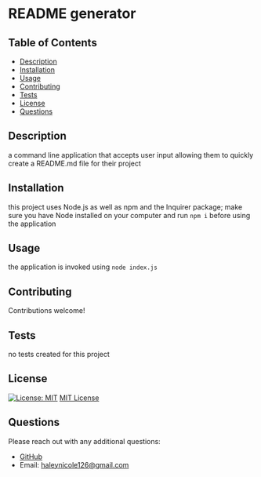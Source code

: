 
  
  # README generator

  ## Table of Contents
  - [Description](#Description)
  - [Installation](#Installation)
  - [Usage](#Usage)
  - [Contributing](#Contributing)
  - [Tests](#Tests)
  - [License](#License)
  - [Questions](#Questions)

  ## Description
  a command line application that accepts user input allowing them to quickly create a README.md file for their project

  ## Installation
  this project uses Node.js as well as npm and the Inquirer package; make sure you have Node installed on your computer and run `npm i` before using the application 

  ## Usage
  the application is invoked using `node index.js`

  ## Contributing
  Contributions welcome!

  ## Tests
  no tests created for this project

  ## License 

  [![License: MIT](https://img.shields.io/badge/License-MIT-yellow.svg)](https://opensource.org/licenses/MIT)
  [MIT License](https://opensource.org/licenses/MIT)

  ## Questions
  Please reach out with any additional questions: 
  - [GitHub](https://github.com/haleynicole126)
  - Email: haleynicole126@gmail.com


